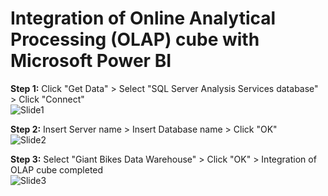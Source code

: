 # Integration of Online Analytical Processing (OLAP) cube with Microsoft Power BI

**Step 1:** Click "Get Data" > Select "SQL Server Analysis Services database" > Click "Connect"   
![Slide1](https://github.com/LiewJunYen-DataAnalyst/Business-Intelligence-BI-Giant-Bicycles-Organization-Academic/assets/130137513/036f65bc-68dd-402c-a42e-5e8b7a447e1b)   

**Step 2:** Insert Server name > Insert Database name > Click "OK"   
![Slide2](https://github.com/LiewJunYen-DataAnalyst/Business-Intelligence-BI-Giant-Bicycles-Organization-Academic/assets/130137513/833ac1e9-ca56-48ac-9a82-aec807ef57ea)   

**Step 3:** Select "Giant Bikes Data Warehouse" > Click "OK" > Integration of OLAP cube completed   
![Slide3](https://github.com/LiewJunYen-DataAnalyst/Business-Intelligence-BI-Giant-Bicycles-Organization-Academic/assets/130137513/8781e840-3a05-46e2-b2c2-75f69f52fff8)   
